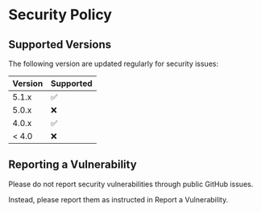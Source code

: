 # Security Policy

## Supported Versions

The following version are updated regularly for security issues:

| Version | Supported          |
| ------- | ------------------ |
| 5.1.x   | :white_check_mark: |
| 5.0.x   | :x:                |
| 4.0.x   | :white_check_mark: |
| < 4.0   | :x:                |

## Reporting a Vulnerability

Please do not report security vulnerabilities through public GitHub issues.

Instead, please report them as instructed in Report a Vulnerability.
